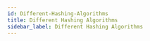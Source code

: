 ```yaml
---
id: Different-Hashing-Algorithms
title: Different Hashing Algorithms
sidebar_label: Different Hashing Algorithms
---
```



#
